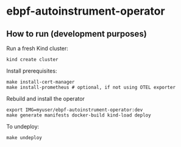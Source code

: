 # ebpf-autoinstrument-operator

## How to run (development purposes)

Run a fresh Kind cluster:

```
kind create cluster
```

Install prerequisites:

```
make install-cert-manager
make install-prometheus # optional, if not using OTEL exporter
```

Rebuild and install the operator

```
export IMG=myuser/ebpf-autoinstrument-operator:dev
make generate manifests docker-build kind-load deploy
```

To undeploy:
```
make undeploy
```